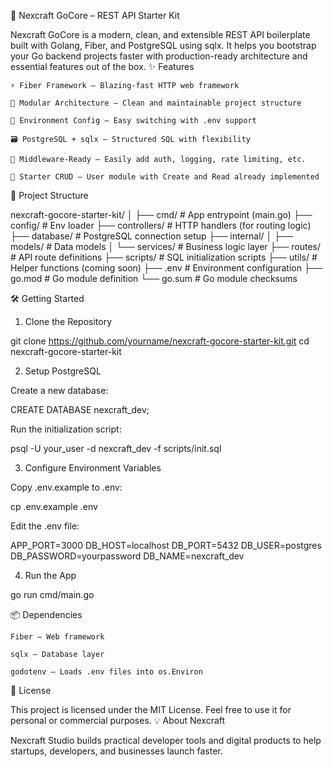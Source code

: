 🚀 Nexcraft GoCore – REST API Starter Kit

Nexcraft GoCore is a modern, clean, and extensible REST API boilerplate built with Golang, Fiber, and PostgreSQL using sqlx. It helps you bootstrap your Go backend projects faster with production-ready architecture and essential features out of the box.
✨ Features

    ⚡ Fiber Framework – Blazing-fast HTTP web framework

    🧱 Modular Architecture – Clean and maintainable project structure

    🔐 Environment Config – Easy switching with .env support

    🗃️ PostgreSQL + sqlx – Structured SQL with flexibility

    🧩 Middleware-Ready – Easily add auth, logging, rate limiting, etc.

    🔁 Starter CRUD – User module with Create and Read already implemented

📁 Project Structure

nexcraft-gocore-starter-kit/
│
├── cmd/           # App entrypoint (main.go)
├── config/        # Env loader
├── controllers/   # HTTP handlers (for routing logic)
├── database/      # PostgreSQL connection setup
├── internal/
│   ├── models/    # Data models
│   └── services/  # Business logic layer
├── routes/        # API route definitions
├── scripts/       # SQL initialization scripts
├── utils/         # Helper functions (coming soon)
├── .env           # Environment configuration
├── go.mod         # Go module definition
└── go.sum         # Go module checksums

🛠️ Getting Started
1. Clone the Repository

git clone https://github.com/yourname/nexcraft-gocore-starter-kit.git
cd nexcraft-gocore-starter-kit

2. Setup PostgreSQL

Create a new database:

CREATE DATABASE nexcraft_dev;

Run the initialization script:

psql -U your_user -d nexcraft_dev -f scripts/init.sql

3. Configure Environment Variables

Copy .env.example to .env:

cp .env.example .env

Edit the .env file:

APP_PORT=3000
DB_HOST=localhost
DB_PORT=5432
DB_USER=postgres
DB_PASSWORD=yourpassword
DB_NAME=nexcraft_dev

4. Run the App

go run cmd/main.go

📦 Dependencies

    Fiber – Web framework

    sqlx – Database layer

    godotenv – Loads .env files into os.Environ

📜 License

This project is licensed under the MIT License.
Feel free to use it for personal or commercial purposes.
💡 About Nexcraft

Nexcraft Studio builds practical developer tools and digital products to help startups, developers, and businesses launch faster.
